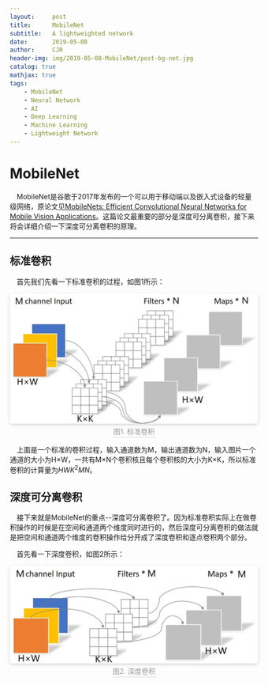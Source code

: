 ```yaml
---
layout:     post
title:      MobileNet
subtitle:   A lightweighted network
date:       2019-05-08
author:     CJR
header-img: img/2019-05-08-MobileNet/post-bg-net.jpg
catalog: true
mathjax: true
tags:
    - MobileNet
    - Neural Network
    - AI
    - Deep Learning
    - Machine Learning
    - Lightweight Network
---
```


# MobileNet

&emsp;MobileNet是谷歌于2017年发布的一个可以用于移动端以及嵌入式设备的轻量级网络，原论文见[MobileNets: Efficient Convolutional Neural Networks for Mobile Vision Applications](https://arxiv.org/abs/1704.04861)。这篇论文最重要的部分是深度可分离卷积，接下来将会详细介绍一下深度可分离卷积的原理。

---

## 标准卷积

&emsp;首先我们先看一下标准卷积的过程，如图1所示：

<center>
    <img style="border-radius: 0.3125em;
    box-shadow: 0 2px 4px 0 rgba(34,36,38,.12),0 2px 10px 0 rgba(34,36,38,.08);" 
    src="https://raw.githubusercontent.com/ShowLo/ShowLo.github.io/master/img/2019-05-08-MobileNet/conv-std.jpg">
    <br>
    <div style="color:orange; border-bottom: 1px solid #d9d9d9;
    display: inline-block;
    color: #999;
    padding: 2px;">图1. 标准卷积</div>
</center>

&emsp;上面是一个标准的卷积过程，输入通道数为M，输出通道数为N，输入图片一个通道的大小为H×W，一共有M×N个卷积核且每个卷积核的大小为K×K，所以标准卷积的计算量为$HWK^{2}MN$。

## 深度可分离卷积

&emsp;接下来就是MobileNet的重点--深度可分离卷积了。因为标准卷积实际上在做卷积操作的时候是在空间和通道两个维度同时进行的，然后深度可分离卷积的做法就是把空间和通道两个维度的卷积操作给分开成了深度卷积和逐点卷积两个部分。

&emsp;首先看一下深度卷积，如图2所示：

<center>
    <img style="border-radius: 0.3125em;
    box-shadow: 0 2px 4px 0 rgba(34,36,38,.12),0 2px 10px 0 rgba(34,36,38,.08);" 
    src="https://raw.githubusercontent.com/ShowLo/ShowLo.github.io/master/img/2019-05-08-MobileNet/depthwise-conv.jpg">
    <br>
    <div style="color:orange; border-bottom: 1px solid #d9d9d9;
    display: inline-block;
    color: #999;
    padding: 2px;">图2. 深度卷积</div>
</center>
